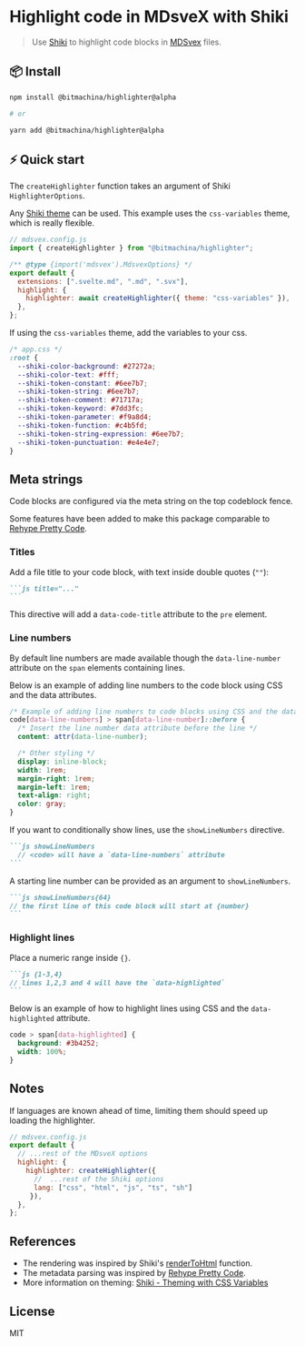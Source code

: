 # Highlight code in MDsveX with Shiki

> Use [Shiki](https://shiki.matsu.io/) to highlight code blocks in [MDSvex](https://mdsvex.com/) files.

## 📦 Install

```sh
npm install @bitmachina/highlighter@alpha

# or

yarn add @bitmachina/highlighter@alpha
```

## ⚡️ Quick start

The `createHighlighter` function takes an argument of Shiki `HighlighterOptions`.

Any [Shiki theme](https://github.com/shikijs/shiki/blob/main/docs/themes.md#all-themes) can be used. This example uses the `css-variables` theme, which is really flexible.

```js
// mdsvex.config.js
import { createHighlighter } from "@bitmachina/highlighter";

/** @type {import('mdsvex').MdsvexOptions} */
export default {
  extensions: [".svelte.md", ".md", ".svx"],
  highlight: {
    highlighter: await createHighlighter({ theme: "css-variables" }),
  },
};
```

If using the `css-variables` theme, add the variables to your css.

```css
/* app.css */
:root {
  --shiki-color-background: #27272a;
  --shiki-color-text: #fff;
  --shiki-token-constant: #6ee7b7;
  --shiki-token-string: #6ee7b7;
  --shiki-token-comment: #71717a;
  --shiki-token-keyword: #7dd3fc;
  --shiki-token-parameter: #f9a8d4;
  --shiki-token-function: #c4b5fd;
  --shiki-token-string-expression: #6ee7b7;
  --shiki-token-punctuation: #e4e4e7;
}
```

## Meta strings

Code blocks are configured via the meta string on the top codeblock fence.

Some features have been added to make this package comparable to [Rehype Pretty Code](https://rehype-pretty-code.netlify.app/).

### Titles

Add a file title to your code block, with text inside double quotes (`""`):

````md
```js title="..."
```
````

This directive will add a `data-code-title` attribute to the `pre` element.

### Line numbers

By default line numbers are made available though the `data-line-number` attribute on the `span` elements containing lines.

Below is an example of adding line numbers to the code block using CSS and the data attributes.

```css
/* Example of adding line numbers to code blocks using CSS and the data attributes. */
code[data-line-numbers] > span[data-line-number]::before {
  /* Insert the line number data attribute before the line */
  content: attr(data-line-number);

  /* Other styling */
  display: inline-block;
  width: 1rem;
  margin-right: 1rem;
  margin-left: 1rem;
  text-align: right;
  color: gray;
}
```

If you want to conditionally show lines, use the `showLineNumbers` directive.

````md
```js showLineNumbers
  // <code> will have a `data-line-numbers` attribute
```
````

A starting line number can be provided as an argument to `showLineNumbers`.

````md
```js showLineNumbers{64}
// the first line of this code block will start at {number}
```
````

### Highlight lines

Place a numeric range inside `{}`.

````md
```js {1-3,4}
// lines 1,2,3 and 4 will have the `data-highlighted`
```
````

Below is an example of how to highlight lines using CSS and the `data-highlighted` attribute.

```css
code > span[data-highlighted] {
  background: #3b4252;
  width: 100%;
}
```

## Notes

If languages are known ahead of time, limiting them should speed up loading the highlighter.

```js
// mdsvex.config.js
export default {
  // ...rest of the MDsveX options
  highlight: {
    highlighter: createHighlighter({
      //  ...rest of the Shiki options
      lang: ["css", "html", "js", "ts", "sh"]
     }),
  },
};
```

## References

- The rendering was inspired by Shiki's [renderToHtml](https://github.com/shikijs/shiki/blob/a585c9d6860334a6233ff1c035a42d023e016400/packages/shiki/src/renderer.ts) function.
- The metadata parsing was inspired by [Rehype Pretty Code](https://github.com/atomiks/rehype-pretty-code).
- More information on theming: [Shiki - Theming with CSS Variables](https://github.com/shikijs/shiki/blob/main/docs/themes.md#theming-with-css-variables)

## License

MIT
